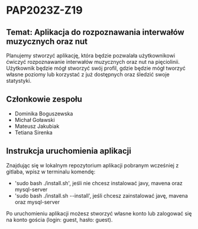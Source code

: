 # PAP2023Z-Z19

## Temat: Aplikacja do rozpoznawania interwałów muzycznych oraz nut

Planujemy stworzyć aplikację, która będzie pozwalała użytkownikowi ćwiczyć rozpoznawanie interwałów muzycznych oraz 
nut na pięciolinii. Użytkownik będzie mógł stworzyć swój profil, gdzie będzie mógł tworzyć własne poziomy lub 
korzystać z już dostępnych oraz śledzić swoje statystyki.

## Członkowie zespołu

* Dominika Boguszewska
* Michał Goławski
* Mateusz Jakubiak
* Tetiana	Sirenka

## Instrukcja uruchomienia aplikacji

Znajdując się w lokalnym repozytorium aplikacji pobranym wcześniej z gitlaba, wpisz w terminalu komendę:
* 'sudo bash ./install.sh', jeśli nie chcesz instalować javy, mavena oraz mysql-server
* 'sudo bash ./install.sh --install', jeśli chcesz zainstalować javę, mavena oraz mysql-server

Po uruchomieniu aplikacji możesz stworzyć własne konto lub zalogować się na konto gościa (login: guest, hasło: guest).